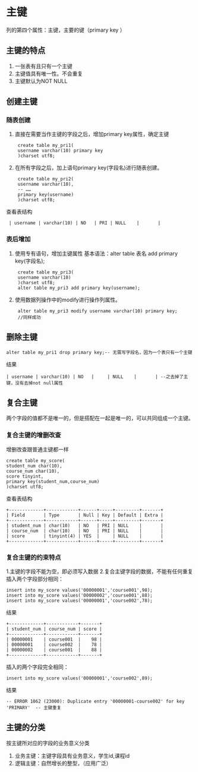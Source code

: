 # 主键

列的第四个属性：主键，主要的键（primary key ）

## 主键的特点

1. 一张表有且只有一个主键
2. 主键值具有唯一性。不会重复
3. 主键默认为NOT NULL

## 创建主键

### 随表创建

1. 直接在需要当作主键的字段之后，增加primary key属性，确定主键

        create table my_pri1(
        username varchar(10) primary key
        )charset utf8;
2. 在所有字段之后，加上语句primary key(字段名)进行随表创建。

        create table my_pri2(
        username varchar(10),
        -- ……
        primary key(username)
        )charset utf8;

查看表结构

     | username | varchar(10) | NO   | PRI | NULL    |       |

### 表后增加

1. 使用专有语句，增加主键属性
基本语法：alter table 表名 add primary key(字段名);

        create table my_pri3(
        username varchar(10)
        )charset utf8;
        alter table my_pri3 add primary key(username);

2. 使用数据列操作中的modify进行操作列属性。

        alter table my_pri3 modify username varchar(10) primary key;
        //同样成功

## 删除主键

    alter table my_pri1 drop primary key;-- 无需写字段名，因为一个表只有一个主键
结果

    | username | varchar(10) | NO   |     | NULL    |       | --之去掉了主键，没有去掉not null属性

## 复合主键

两个字段的值都不是唯一的，但是搭配在一起是唯一的，可以共同组成一个主键。

### 复合主键的增删改查

增删改查跟普通主键都一样

    create table my_score(
    student_num char(10),
    course_num char(10),
    score tinyint,
    primary key(student_num,course_num)
    )charset utf8;

查看表结构

    +-------------+------------+------+-----+---------+-------+
    | Field       | Type       | Null | Key | Default | Extra |
    +-------------+------------+------+-----+---------+-------+
    | student_num | char(10)   | NO   | PRI | NULL    |       |
    | course_num  | char(10)   | NO   | PRI | NULL    |       |
    | score       | tinyint(4) | YES  |     | NULL    |       |
    +-------------+------------+------+-----+---------+-------+

### 复合主键的约束特点

1.主键的字段不能为空，即必须写入数据
2.复合主键字段的数据，不能有任何重复
插入两个字段部分相同：

    insert into my_score values('00000001','course001',98);
    insert into my_score values('00000002','course001',88);
    insert into my_score values('00000001','course002',78);
结果

    +-------------+------------+-------+
    | student_num | course_num | score |
    +-------------+------------+-------+
    | 00000001    | course001  |    98 |
    | 00000001    | course002  |    78 |
    | 00000002    | course001  |    88 |
    +-------------+------------+-------+
插入的两个字段完全相同：

    insert into my_score values('00000001','course002',89);
结果

    -- ERROR 1062 (23000): Duplicate entry '00000001-course002' for key 'PRIMARY'  -- 主键重复

## 主键的分类

按主键所对应的字段的业务意义分类

1. 业务主键：主键字段具有业务意义，学生id,课程id
2. 逻辑主键：自然增长的整型，（应用广泛）